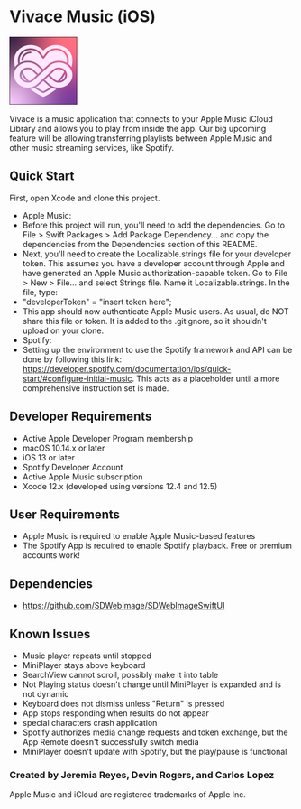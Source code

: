 # Vivace Music (iOS) 
![Vivace Music icon](Vivace/Assets.xcassets/AppIcon.appiconset/120-1.png)


Vivace is a music application that connects to your Apple Music iCloud Library and allows you to play from inside the app. 
Our big upcoming feature will be allowing transferring playlists between Apple Music and other music streaming services, like Spotify.

## Quick Start

First, open Xcode and clone this project. 
* Apple Music:
* Before this project will run, you'll need to add the dependencies. Go to File > Swift Packages > Add Package Dependency... and copy the dependencies from the Dependencies section of this README. 
* Next, you'll need to create the Localizable.strings file for your developer token. This assumes you have a developer account through Apple and have generated an Apple Music authorization-capable token. Go to File > New > File... and select Strings file. Name it Localizable.strings. In the file, type:
* "developerToken" = "insert token here";
* This app should now authenticate Apple Music users. As usual, do NOT share this file or token. It is added to the .gitignore, so it shouldn't upload on your clone.
* Spotify:
* Setting up the environment to use the Spotify framework and API can be done by following this link: https://developer.spotify.com/documentation/ios/quick-start/#configure-initial-music. This acts as a placeholder until a more comprehensive instruction set is made.

## Developer Requirements

* Active Apple Developer Program membership
* macOS 10.14.x or later
* iOS 13 or later
* Spotify Developer Account
* Active Apple Music subscription
* Xcode 12.x (developed using versions 12.4 and 12.5)

## User Requirements
* Apple Music is required to enable Apple Music-based features
* The Spotify App is required to enable Spotify playback. Free or premium accounts work!

## Dependencies
* https://github.com/SDWebImage/SDWebImageSwiftUI

## Known Issues

* Music player repeats until stopped
* MiniPlayer stays above keyboard
* SearchView cannot scroll, possibly make it into table
* Not Playing status doesn't change until MiniPlayer is expanded and is not dynamic
* Keyboard does not dismiss unless "Return" is pressed
* App stops responding when results do not appear
* special characters crash application
* Spotify authorizes media change requests and token exchange, but the App Remote doesn't successfully switch media
* MiniPlayer doesn't update with Spotify, but the play/pause is functional

### Created by Jeremia Reyes, Devin Rogers, and Carlos Lopez

Apple Music and iCloud are registered trademarks of Apple Inc.
